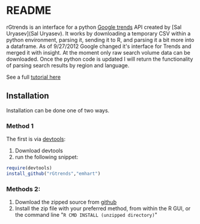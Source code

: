 README 
=========
rGtrends is an interface for a python [Google trends](http://www.google.com/trends) API created by [Sal Uryasev](Sal Uryasev).  It works by downloading a temporary CSV within a python environment, parsing it, sending it to R, and parsing it a bit more into a dataframe.  As of 9/27/2012 Google changed it's interface for Trends and merged it with insight.  At the moment only raw search volume data can be downloaded.  Once the python code is updated I will return the functionality of parsing search results by region and language.

See a full [tutorial here](http://emhart.github.com/rGtrends/)

Installation
----
Installation can be done one of two ways.  
### Method 1 

The first is via [devtools](http://github.com/hadley/devtools):

1. Download devtools
2. run the following snippet:

```r
require(devtools) 
install_github("rGtrends","emhart") 
```

### Methods 2:

1. Download the zipped source from [github](https://github.com/emhart/rGtrends/zipball/master)
2. Install the zip file with your preferred method, from within the R GUI, or the command line "`R CMD INSTALL (unzipped directory)`"
